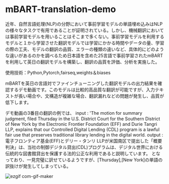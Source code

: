 




# mBART-translation-demo

近年、自然言語処理(NLP)の分野において事前学習モデルの単語埋め込みはNLPの様々なタスクで有用であることが証明されている。しかし、機械翻訳においては事前学習モデルを用いることはそこまで多くない。事前学習モデルを利用するモデルと１から学習させた翻訳モデルでは学習にかかる時間やデータの量、学習の際の工夫、モデルの翻訳の品質、エラーの種類の違いなど、具体的にどのような違いがあるのかを調べるため日本語を含めた25言語で事前学習されたmBARTを利用して英日の翻訳モデルを構築し、翻訳の品質を評価、分析を実施した。

使用技術：Python,Pytorch,fairseq,weights＆biases


mBARTを英日の言語対でファインチューニングした翻訳モデルの出力結果を確認するデモ動画です。このモデルは比較的高品質な翻訳が可能ですが、入力テキストが長い場合や、文構造が複雑な場合、翻訳漏れなどの問題が発生し、品質が低下します。


デモ動画の3番目の翻訳の例では、
input : 'The motion for summary judgment, filed Thursday in the U.S. District Court for the Southern District of New York by the Electronic Frontier Foundation (EFF) and Durie Tangri LLP, explains that our Controlled Digital Lending (CDL) program is a lawful fair use that preserves traditional library lending in the digital world.
output :  電子フロンティア基金(EFF)とデリー・タンリ LLPが米国南区で提出した「概要判決」は、当社の制御デジタル貸出(CDL)プログラムは、デジタル世界における伝統的な図書館貸出を保護する法的公正な利用であると説明しています。
となっており、一見完璧に訳せているようですが、[Thursday],[New York]の単語の訳抜けが発生してしまっている。


![ezgif com-gif-maker](https://user-images.githubusercontent.com/77151911/197336031-ed2513c6-c30f-4850-9adb-7edc8f953820.gif)


